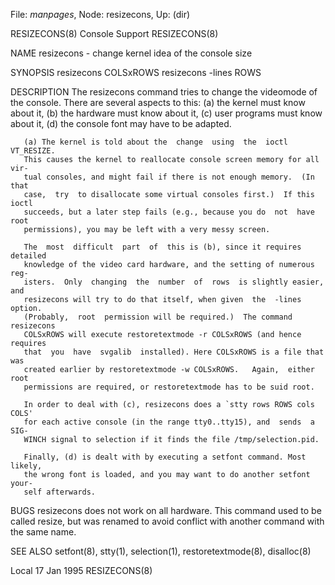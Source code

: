File: *manpages*,  Node: resizecons,  Up: (dir)

RESIZECONS(8)                   Console Support                  RESIZECONS(8)



NAME
       resizecons - change kernel idea of the console size

SYNOPSIS
       resizecons COLSxROWS
       resizecons -lines ROWS

DESCRIPTION
       The  resizecons  command  tries to change the videomode of the console.
       There are several aspects to this: (a) the kernel must know  about  it,
       (b)  the hardware must know about it, (c) user programs must know about
       it, (d) the console font may have to be adapted.

       (a) The kernel is told about the  change  using  the  ioctl  VT_RESIZE.
       This causes the kernel to reallocate console screen memory for all vir‐
       tual consoles, and might fail if there is not enough memory.  (In  that
       case,  try  to disallocate some virtual consoles first.)  If this ioctl
       succeeds, but a later step fails (e.g., because you do  not  have  root
       permissions), you may be left with a very messy screen.

       The  most  difficult  part  of  this is (b), since it requires detailed
       knowledge of the video card hardware, and the setting of numerous  reg‐
       isters.  Only  changing  the  number  of  rows  is slightly easier, and
       resizecons will try to do that itself, when given  the  -lines  option.
       (Probably,  root  permission will be required.)  The command resizecons
       COLSxROWS will execute restoretextmode -r COLSxROWS (and hence requires
       that  you  have  svgalib  installed). Here COLSxROWS is a file that was
       created earlier by restoretextmode -w COLSxROWS.   Again,  either  root
       permissions are required, or restoretextmode has to be suid root.

       In order to deal with (c), resizecons does a `stty rows ROWS cols COLS'
       for each active console (in the range tty0..tty15), and  sends  a  SIG‐
       WINCH signal to selection if it finds the file /tmp/selection.pid.

       Finally, (d) is dealt with by executing a setfont command. Most likely,
       the wrong font is loaded, and you may want to do another setfont  your‐
       self afterwards.


BUGS
       resizecons  does  not  work  on  all hardware.  This command used to be
       called resize, but was renamed to avoid conflict with  another  command
       with the same name.


SEE ALSO
       setfont(8), stty(1), selection(1), restoretextmode(8), disalloc(8)




Local                             17 Jan 1995                    RESIZECONS(8)
